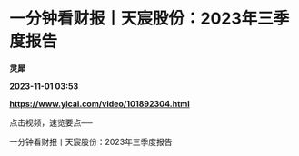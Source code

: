 # 一分钟看财报丨天宸股份：2023年三季度报告
**灵犀**

**2023-11-01 03:53**

**https://www.yicai.com/video/101892304.html**

点击视频，速览要点──

一分钟看财报丨天宸股份：2023年三季度报告